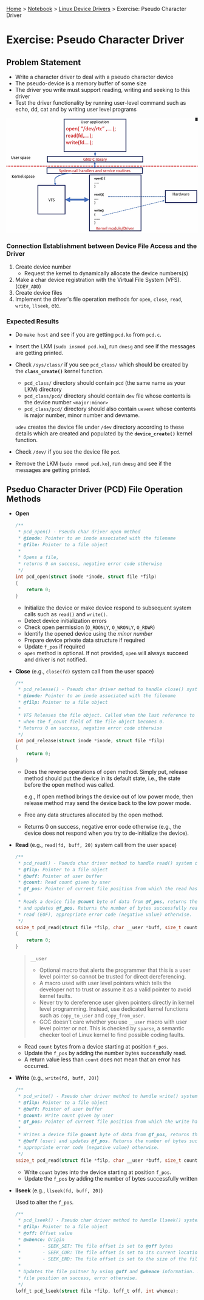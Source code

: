 <a href="../../">Home</a> > <a href="../notebook">Notebook</a> > <a href="./">Linux Device Drivers</a> > Exercise: Pseudo Character Driver

# Exercise: Pseudo Character Driver



## Problem Statement

* Write a character driver to deal with a pseudo character device
* The pseudo-device is a memory buffer of some size
* The driver you write must support reading, writing and seeking to this driver
* Test the driver functionality by running user-level command such as echo, dd, cat and by writing user level programs



<img src="img/pseudo-char-driver-1684777614311-33.png" alt="pseudo-char-driver" width="700">



### Connection Establishment between Device File Access and the Driver

1. Create device number
   * Request the kernel to dynamically allocate the device numbers(s)
2. Make a char device registration with the Virtual File System (VFS). (`CDEV_ADD`)
3. Create device files
4. Implement the driver's file operation methods for `open`, `close`, `read`, `write`, `llseek`, etc.

### Expected Results

* Do `make host` and see if you are getting `pcd.ko` from `pcd.c`.

* Insert the LKM (`sudo insmod pcd.ko`), run `dmesg` and see if the messages are getting printed.

* Check `/sys/class/` if you see `pcd_class/` which should be created by the **`class_create()`** kernel function.

  * `pcd_class/` directory should contain `pcd` (the same name as your LKM) directory
  * `pcd_class/pcd/` directory should contain `dev` file whose contents is the device number `<major:minor>`
  * `pcd_class/pcd/` directory should also contain `uevent` whose contents is major number, minor number and devname.

   `udev` creates the device file under `/dev` directory according to these details which are created and populated by the **`device_create()`** kernel function.

* Check `/dev/` if you see the device file `pcd`.

* Remove the LKM (`sudo rmmod pcd.ko`), run `dmesg` and see if the messages are getting printed.



## Pseduo Character Driver (PCD) File Operation Methods

* **Open**

  ```c
  /**
   * pcd_open() - Pseudo char driver open method
   * @inode: Pointer to an inode associated with the filename
   * @file: Pointer to a file object
   *
   * Opens a file, 
   * returns 0 on success, negative error code otherwise
   */
  int pcd_open(struct inode *inode, struct file *filp)
  {
      return 0;
  }
  ```

  * Initialize the device or make device respond to subsequent system calls such as `read()` and `write()`.
  * Detect device initialization errors
  * Check open permission (`O_RDONLY`, `O_WRONLY`, `O_RDWR`)
  * Identify the opened device using the *minor number*
  * Prepare device private data structure if required
  * Update `f_pos` if required
  * `open` method is optional. If not provided, `open` will always succeed and driver is not notified.

* **Close** (e.g., `close(fd)` system call from the user space)

  ```c
  /**
   * pcd_release() - Pseudo char driver method to handle close() system call
   * @inode: Pointer to an inode associated with the filename
   * @filp: Pointer to a file object
   *
   * VFS Releases the file object. Called when the last reference to an open file is closed, i.e.,
   * when the f_count field of the file object becomes 0.
   * Returns 0 on success, negative error code otherwise
   */
  int pcd_release(struct inode *inode, struct file *filp)
  {
      return 0;
  }
  ```

  * Does the reverse operations of open method. Simply put, release method should put the device in its default state, i.e., the state before the open method was called.

    e.g., If open method brings the device out of low power mode, then release method may send the device back to the low power mode.

  * Free any data structures allocated by the open method.

  * Returns 0 on success, negative error code otherwise (e.g., the device does not respond when you try to de-initialize the device).

* **Read** (e.g., `read(fd, buff, 20)` system call from the user space)

  ```c
  /**
   * pcd_read() - Pseudo char driver method to handle read() system call
   * @filp: Pointer to a file object
   * @buff: Pointer of user buffer
   * @count: Read count given by user
   * @f_pos: Pointer of current file position from which the read has to begin
   *
   * Reads a device file @count byte of data from @f_pos, returns the data back to @buff (user),
   * and updates @f_pos. Returns the number of bytes successfully read, 0 if there is no bytes to 
   * read (EOF), appropriate error code (negative value) otherwise.
   */
  ssize_t pcd_read(struct file *filp, char __user *buff, size_t count, loff_t *f_pos)
  {
      return 0;
  }
  ```

  > `__user`
  >
  > * Optional macro that alerts the programmer that this is a user level pointer so cannot be trusted for direct dereferencing.
  > * A macro used with user level pointers which tells the developer not to trust or assume it as a valid pointer to avoid kernel faults.
  > * Never try to dereference user given pointers directly in kernel level programming. Instead, use dedicated kernel functions such as `copy_to_user` and `copy_from_user`.
  > * GCC doesn't care whether you use `__user` macro with user level pointer or not. This is checked by `sparse`, a semantic checker tool of Linux kernel to find possible coding faults.

  * Read `count` bytes from a device starting at position `f_pos`.
  * Update the `f_pos` by adding the number bytes successfully read.
  * A return value less than `count` does not mean that an error has occurred.

* **Write** (e.g., `write(fd, buff, 20)`)

  ```c
  /**
   * pcd_write() - Pseudo char driver method to handle write() system call
   * @filp: Pointer to a file object
   * @buff: Pointer of user buffer
   * @count: Write count given by user
   * @f_pos: Pointer of current file position from which the write has to begin
   *
   * Writes a device file @count byte of data from @f_pos, returns the data back to 
   * @buff (user) and updates @f_pos. Returns the number of bytes successfully written,
   * appropriate error code (negative value) otherwise.
   */
  ssize_t pcd_read(struct file *filp, char __user *buff, size_t count, loff_t *f_pos);
  ```

  * Write `count` bytes into the device starting at position `f_pos`.
  * Update the `f_pos` by adding the number of bytes successfully written

* **llseek** (e.g., `llseek(fd, buff, 20)`)

  Used to alter the `f_pos`.

  ```c
  /**
   * pcd_lseek() - Pseudo char driver method to handle llseek() system call
   * @filp: Pointer to a file object
   * @off: Offset value
   * @whence: Origin 
   * 		- SEEK_SET: The file offset is set to @off bytes
   *		- SEEK_CUR: The file offset is set to its current location plus @off bytes
   * 		- SEEK_END: The file offset is set to the size of the file plus @off bytes
   *
   * Updates the file poitner by using @off and @whence information. Returns the newly updated 
   * file position on success, error otherwise.
   */
  loff_t pcd_lseek(struct file *filp, loff_t off, int whence);
  ```
